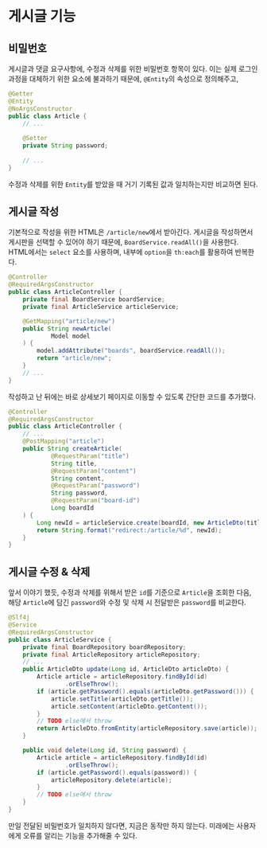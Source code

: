 # 게시글 기능

## 비밀번호

게시글과 댓글 요구사항에, 수정과 삭제를 위한 비밀번호 항목이 있다.
이는 실제 로그인 과정을 대체하기 위한 요소에 불과하기 때문에, `@Entity`의
속성으로 정의해주고,

```java
@Getter
@Entity
@NoArgsConstructor
public class Article {
    // ...
    
    @Setter
    private String password;
    
    // ...
}
```

수정과 삭제를 위한 `Entity`를 받았을 때 거기 기록된 값과 일치하는지만 비교하면 된다.

## 게시글 작성

기본적으로 작성을 위한 HTML은 `/article/new`에서 받아간다.
게시글을 작성하면서 게시판을 선택할 수 있어야 하기 때문에, `BoardService.readAll()`을 사용한다.
HTML에서는 `select` 요소를 사용하며, 내부에 `option`을 `th:each`를 활용하여 반복한다.

```java
@Controller
@RequiredArgsConstructor
public class ArticleController {
    private final BoardService boardService;
    private final ArticleService articleService;

    @GetMapping("article/new")
    public String newArticle(
            Model model
    ) {
        model.addAttribute("boards", boardService.readAll());
        return "article/new";
    }
    // ...
}
```

작성하고 난 뒤에는 바로 상세보기 페이지로 이동할 수 있도록 간단한 코드를 추가했다.

```java
@Controller
@RequiredArgsConstructor
public class ArticleController {
    // ...
    @PostMapping("article")
    public String createArticle(
            @RequestParam("title")
            String title,
            @RequestParam("content")
            String content,
            @RequestParam("password")
            String password,
            @RequestParam("board-id")
            Long boardId
    ) {
        Long newId = articleService.create(boardId, new ArticleDto(title, content, password)).getId();
        return String.format("redirect:/article/%d", newId);
    }
}
```

## 게시글 수정 & 삭제

앞서 이야기 했듯, 수정과 삭제를 위해서 받은 `id`를 기준으로 `Article`을 조회한 다음,
해당 `Article`에 담긴 `password`와 수정 및 삭제 시 전달받은 `password`를 비교한다.

```java
@Slf4j
@Service
@RequiredArgsConstructor
public class ArticleService {
    private final BoardRepository boardRepository;
    private final ArticleRepository articleRepository;
    // ...
    public ArticleDto update(Long id, ArticleDto articleDto) {
        Article article = articleRepository.findById(id)
                .orElseThrow();
        if (article.getPassword().equals(articleDto.getPassword())) {
            article.setTitle(articleDto.getTitle());
            article.setContent(articleDto.getContent());
        }
        // TODO else에서 throw
        return ArticleDto.fromEntity(articleRepository.save(article));
    }

    public void delete(Long id, String password) {
        Article article = articleRepository.findById(id)
                .orElseThrow();
        if (article.getPassword().equals(password)) {
            articleRepository.delete(article);
        }
        // TODO else에서 throw
    }
}
```

만일 전달된 비밀번호가 일치하지 않다면, 지금은 동작만 하지 않는다.
미래에는 사용자에게 오류를 알리는 기능을 추가해줄 수 있다.


